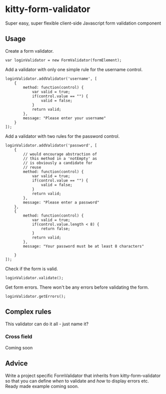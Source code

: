 # kitty-form-validator

Super easy, super flexible client-side Javascript form validation component

## Usage

Create a form validator.

	var loginValidator = new FormValidator(formElement);

Add a validator with only one simple rule for the username control.

	loginValidator.addValidator('username', [
		{
			method: function(control) {
				var valid = true;
				if(control.value == "") {
					valid = false;
				}
				return valid;
			},
			message: "Please enter your username"
		}
	]);

Add a validator with two rules for the password control.

	loginValidator.addValidator('password', [
		{
			// would encourage abstraction of
			// this method in a 'notEmpty' as
			// is obviously a candidate for
			// reuse
			method: function(control) {
				var valid = true;
				if(control.value == "") {
					valid = false;
				}
				return valid;
			},
			message: "Please enter a password"
		},
		{
			method: function(control) {
				var valid = true;
				if(control.value.length < 8) {
					return false;
				}
				return valid;
			},
			message: "Your password must be at least 8 characters"

		}
	]);

Check if the form is valid.

	loginValidator.validate();

Get form errors. There won't be any errors before validating the form.

	loginValidator.getErrors();

## Complex rules

This validator can do it all - just name it?

### Cross field

Coming soon

## Advice

Write a project specific FormValidator that inherits from kitty-form-validator so that you can define *when* to validate and *how* to display errors etc. Ready made example coming soon.

